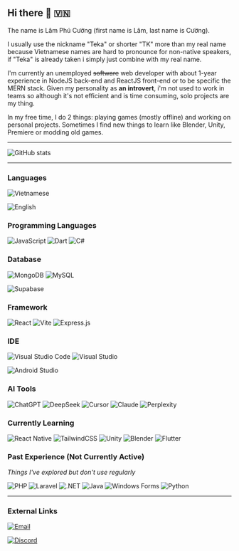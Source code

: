 ## Hi there 👋 🇻🇳

<!--
**CuongTeka/CuongTeka** is a ✨ _special_ ✨ repository because its `README.md` (this file) appears on your GitHub profile.

Here are some ideas to get you started:

- 🔭 I’m currently working on ...
- 🌱 I’m currently learning ...
- 👯 I’m looking to collaborate on ...
- 🤔 I’m looking for help with ...
- 💬 Ask me about ...
- 📫 How to reach me: ...
- 😄 Pronouns: ...
- ⚡ Fun fact: ...
-->

The name is Lâm Phú Cường (first name is Lâm, last name is Cường).

I usually use the nickname "Teka" or shorter "TK" more than my real name because Vietnamese names are hard to pronounce for non-native speakers, if "Teka" is already taken i simply just combine with my real name.

I'm currently an unemployed ~~software~~ web developer with about 1-year experience in NodeJS back-end and ReactJS front-end or to be specific the MERN stack. Given my personality as **an introvert**, i'm not used to work in teams so although it's not efficient and is time consuming, solo projects are my thing.

In my free time, I do 2 things: playing games (mostly offline) and working on personal projects. Sometimes I find new things to learn like Blender, Unity, Premiere or modding old games.

---

![GitHub stats](https://github-readme-stats.vercel.app/api?username=CuongTeka&show_icons=true&theme=radical)

---

### Languages
![Vietnamese](https://img.shields.io/badge/Vietnamese-Native-ff0000?style=flat-square)

![English](https://img.shields.io/badge/English-Independent_User-blue?style=flat-square)

### Programming Languages
![JavaScript](https://img.shields.io/badge/javascript-%23F7DF1E.svg?style=flat-square&logo=javascript&logoColor=black)
![Dart](https://img.shields.io/badge/dart-%230175C2.svg?style=flat-square&logo=dart&logoColor=white)
![C#](https://img.shields.io/badge/c%23-%23512BD4.svg?style=flat-square&logo=c-sharp&logoColor=white)

### Database
![MongoDB](https://img.shields.io/badge/MongoDB-%234ea94b.svg?style=flat-square&logo=mongodb&logoColor=white)
![MySQL](https://img.shields.io/badge/mysql-%234479A1.svg?style=flat-square&logo=mysql&logoColor=white)
<!-- ![Firebase](https://img.shields.io/badge/firebase-%23FFCA28.svg?style=flat-square&logo=firebase&logoColor=black) -->
![Supabase](https://img.shields.io/badge/Supabase-%233ECF8E.svg?style=flat-square&logo=supabase&logoColor=white)

### Framework
![React](https://img.shields.io/badge/react-%2361DAFB.svg?style=flat-square&logo=react&logoColor=black)
![Vite](https://img.shields.io/badge/vite-%23646CFF.svg?style=flat-square&logo=vite&logoColor=white)
![Express.js](https://img.shields.io/badge/express.js-%23404d59.svg?style=flat-square&logo=express&logoColor=85B353)

### IDE
![Visual Studio Code](https://img.shields.io/badge/VS_Code-%23007ACC.svg?style=flat-square&logo=visual-studio-code&logoColor=white)
![Visual Studio](https://img.shields.io/badge/Visual_Studio-%235C2D91.svg?style=flat-square&logo=visual-studio&logoColor=white)
<!-- ![Cursor](https://img.shields.io/badge/Cursor-%23000000.svg?style=flat-square&logo=cursor&logoColor=white) -->
![Android Studio](https://img.shields.io/badge/Android_Studio-666666.svg?style=flat-square&logo=androidstudio&logoColor=85B353)

### AI Tools
![ChatGPT](https://img.shields.io/badge/ChatGPT-00A67E?style=flat-square&logo=openai&logoColor=white)
![DeepSeek](https://img.shields.io/badge/DeepSeek-5675FE?style=flat-square)
![Cursor](https://img.shields.io/badge/Cursor%20AI-000000?style=flat-square&logo=cursor&logoColor=white)
![Claude](https://img.shields.io/badge/Claude-EAEAEA?style=flat-square&logo=claude&logoColor=D76D54)
![Perplexity](https://img.shields.io/badge/Perplexity-black?style=flat-square&logo=perplexity&logoColor=226F75)

### Currently Learning
<!-- ![Next JS](https://img.shields.io/badge/Next.js-%23000000.svg?style=flat-square&logo=next.js&logoColor=white) -->
![React Native](https://img.shields.io/badge/React_Native-%2361DAFB.svg?style=flat-square&logo=react&logoColor=black)
![TailwindCSS](https://img.shields.io/badge/Tailwindcss-%2306B6D4.svg?style=flat-square&logo=tailwind-css&logoColor=white)
![Unity](https://img.shields.io/badge/Unity-%23000000.svg?style=flat-square&logo=unity&logoColor=white)
![Blender](https://img.shields.io/badge/Blender-%23F5792A.svg?style=flat-square&logo=blender&logoColor=white)
![Flutter](https://img.shields.io/badge/Flutter-%2302569B.svg?style=flat-square&logo=Flutter&logoColor=white)

### Past Experience (Not Currently Active)
*Things I've explored but don't use regularly*

![PHP](https://img.shields.io/badge/PHP-%23777BB4.svg?style=flat-square&logo=php&logoColor=white)
![Laravel](https://img.shields.io/badge/laravel-%23FF2D20.svg?style=flat-square&logo=laravel&logoColor=white)
![.NET](https://img.shields.io/badge/.NET-%235C2D91.svg?style=flat-square&logo=.net&logoColor=white)
![Java](https://img.shields.io/badge/Java-%23ED8B00.svg?style=flat-square&logo=openjdk&logoColor=white)
![Windows Forms](https://img.shields.io/badge/Windows_Forms-%230078D6.svg?style=flat-square&logo=windows&logoColor=white)
![Python](https://img.shields.io/badge/Python-%233776AB.svg?style=flat-square&logo=python&logoColor=white)

---

### External Links
[![Email](https://img.shields.io/badge/Email-Contact%20Me-D14836?style=flat-square&logo=gmail&logoColor=white)](mailto:cuongtk2711@gmail.com)

[![Discord](https://img.shields.io/badge/Discord-Message%20Me-5865F2?style=flat-square&logo=discord&logoColor=white)](https://discordapp.com/users/491510454204760074)
